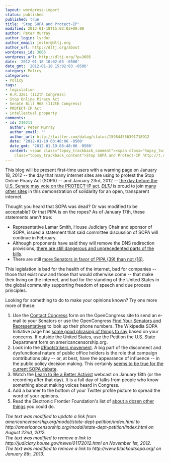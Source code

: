 ```yaml
---
layout: wordpress-import
status: published
published: true
title: 'Stop SOPA and Protect-IP'
modified: 2012-01-18T15:02:03+00:00
author: Peter Murray
author_login: lyrdor
author_email: jester@dltj.org
author_url: http://dltj.org/about
wordpress_id: 3605
wordpress_url: http://dltj.org/?p=3605
date: '2012-01-18 10:02:03 -0500'
date_gmt: '2012-01-18 15:02:03 -0500'
category: Policy
categories:
- Policy
tags:
- legislation
- H.R.3261 (112th Congress)
- Stop Online Piracy Act
- Senate Bill 968 (112th Congress)
- PROTECT-IP Act
- intellectual property
comments:
- id: 210211
  author: Peter Murray
  author_email: ''
  author_url: http://twitter.com/datag/status/159844556391718912
  date: '2012-01-19 03:48:06 -0500'
  date_gmt: '2012-01-19 08:48:06 -0500'
  content: <span class="topsy_trackback_comment"><span class="topsy_twitter_username"><span
    class="topsy_trackback_content">Stop SOPA and Protect-IP http://t.co/WjTc7wBb</span></span>
---
```

<p>This blog will be present first-time users with a warning page on January 18, 2012 -- the day that many internet sites are using to protest the Stop Online Piracy Act (SOPA) -- and January 23rd, 2012 -- <a href="http://www.opencongress.org/articles/view/2458-PIPA-first-on-Senate-agenda-on-Jan-24th-2012" title="PIPA first on Senate agenda on Jan. 24th, 2012 - Blog - OpenCongress">the day before the U.S. Senate may vote on the PROTECT-IP act</a>.  <i><acronym title="Disruptive Library Technology Jester">DLTJ</acronym></i> is proud to join <a href="http://mashable.com/2012/01/17/sopa-companies-dark-list/" title="These Websites Are Going Dark to Protest SOPA">many other sites</a> in this demonstration of solidarity for an open, transparent internet.</p>
<p>Thought you heard that SOPA was dead?  Or was modified to be acceptable?  Or that PIPA is on the ropes?  As of January 17th, these statements aren't true:</p>
<ul>
<li>Representative Lamar Smith, House Judiciary Chair and sponsor of SOPA, <span class="removed_link" title="http://judiciary.house.gov/news/01172012.html">issued a statement that said committee discussion of SOPA will continue in February</span>.</li>
<li>Although proponents have said they will remove the DNS redirection provisions, <a href="https://www.eff.org/deeplinks/2012/01/how-pipa-and-sopa-violate-white-house-principles-supporting-free-speech">there are still dangerous and unprecedented parts of the bills</a>.</li>
<li>There are still <a href="http://www.opencongress.org/wiki/Protect_IP_Act_Senate_whip_count" title="Protect IP Act Senate whip count - OpenCongress Wiki">more Senators in favor of PIPA (39) than not (16)</a>.</li>
</ul>
<p>This legislation is bad for the health of the internet, bad for companies -- those that exist now and those that would otherwise come -- that make their living on the internet, and bad for the standing of the United States in the global community supporting freedom of speech and due process principles.</p>
<p>Looking for something to do to make your opinions known?  Try one more more of these:</p>
<ol>
<li>Use the <a href="http://www.opencongress.org/contact_congress_letters/new?bill=112-s968" title="http://www.opencongress.org/contact_congress_letters/new?bill=112-s968">Contact Congress</a> form on the OpenCongress site to send an e-mail to your Senators or use the OpenCongress <a href="http://www.opencongress.org/people/zipcodelookup" title="Find Your Senators and Representatives - OpenCongress">Find Your Senators and Representatives</a> to look up their phone numbers.  The Wikipedia SOPA Initiative page has <a href="http://en.wikipedia.org/wiki/Wikipedia:SOPA_initiative/Proposed_Messages#Draft_Things_to_say_to_elected_Representatives" title="Wikipedia:SOPA initiative/Proposed Messages - Wikipedia, the free encyclopedia">some good phrasing of things to say</a> based on your concerns.  If outside the United States, use the <span class="removed_link" title="http://americancensorship.org/modal/state-dept-petition/index.html">Petition the U.S. State Department form</span> on americancensorship.org.</li>
<li>Look into the <a href="http://rootstrikers.org/" title="Rootstrikers">#Rootstrikers movement</a>.  A big part of the disconnect and dysfunctional nature of public office holders is the role that campaign contributions play -- or, at best, have the appearance of influence -- in the public policy decision making.  This certainly <a href="/article/campaign-contributions-and-judiciary-committee-votes-on-sopa/" title="Campaign Contributions and Judiciary Committee Votes on SOPA (and a Plug for Rootstrikers) | Disruptive Library Technology Jester">seems to be true for the current SOPA debate</a>.</li>
<li>Watch the <a href="http://www.informationdiet.com/blog/read/better-activism-day-january-18" title="Information Diet | Learn to Be a Better Activist During the SOPA Blackouts">Learn to Be a Better Activist</a> webcast on January 18th (or the recording after that day).  It is a full day of talks from people who know something about making voices heard in Congress.</li>
<li><span class="removed_link" title="http://www.blackoutsopa.org/">Add a banner</span> to the bottom of your Twitter profile picture to spread the word of your opinions.</li>
<li>Read the Electronic Frontier Foundation's list of <a href="https://www.eff.org/deeplinks/2011/12/fight-blacklist-toolkit-anti-sopa-activists">about a dozen other things</a> you could do.</li>
</ol>
<p style="padding:0;margin:0;font-style:italic;">The text was modified to update a link from americancensorship.org/modal/state-dept-petition/index.html to http://americancensorship.org/modal/state-dept-petition/index.html on August 22nd, 2012.</p>
<p style="padding:0;margin:0;font-style:italic;" class="removed_link">The text was modified to remove a link to http://judiciary.house.gov/news/01172012.html on November 1st, 2012.</p>
<p style="padding:0;margin:0;font-style:italic;" class="removed_link">The text was modified to remove a link to http://www.blackoutsopa.org/ on January 8th, 2013.</p>
